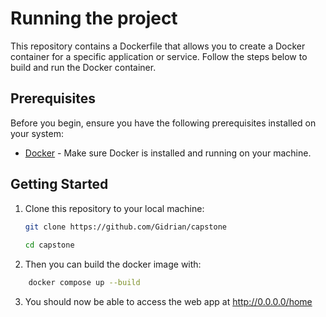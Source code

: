# Running the project

This repository contains a Dockerfile that allows you to create a Docker container for a specific application or service. Follow the steps below to build and run the Docker container.

## Prerequisites

Before you begin, ensure you have the following prerequisites installed on your system:

- [Docker](https://www.docker.com/get-started) - Make sure Docker is installed and running on your machine.

## Getting Started

1. Clone this repository to your local machine:

   ```bash
   git clone https://github.com/Gidrian/capstone
  
   cd capstone
   ```

2. Then you can build the docker image with:
```bash
    docker compose up --build
```

3. You should now be able to access the web app at http://0.0.0.0/home
